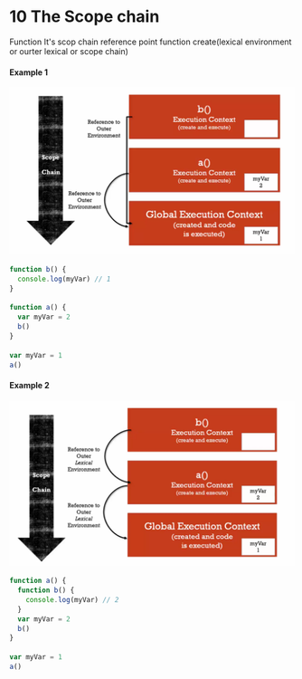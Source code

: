 # 10 The Scope chain

Function It's scop chain reference point function create(lexical environment or ourter lexical or scope chain)

#### Example 1

![Scope](img/scope-change.png)

```javascript
function b() {
  console.log(myVar) // 1
}

function a() {
  var myVar = 2
  b()
}

var myVar = 1
a()
```

#### Example 2

![Scope in Function](img/scope-change-infun.png)

```javascript
function a() {
  function b() {
    console.log(myVar) // 2
  }
  var myVar = 2
  b()
}

var myVar = 1
a()
```